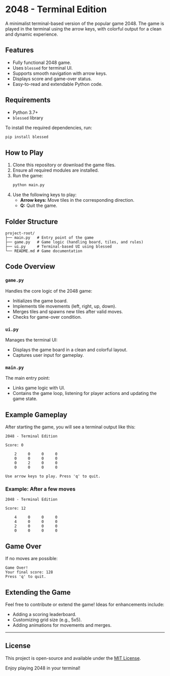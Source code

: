 # 2048 - Terminal Edition

A minimalist terminal-based version of the popular game 2048. The game is played in the terminal using the arrow keys, with colorful output for a clean and dynamic experience.

## Features
- Fully functional 2048 game.
- Uses `blessed` for terminal UI.
- Supports smooth navigation with arrow keys.
- Displays score and game-over status.
- Easy-to-read and extendable Python code.

## Requirements
- Python 3.7+
- `blessed` library

To install the required dependencies, run:
```bash
pip install blessed
```

## How to Play
1. Clone this repository or download the game files.
2. Ensure all required modules are installed.
3. Run the game:
   ```bash
   python main.py
   ```
4. Use the following keys to play:
   - **Arrow keys:** Move tiles in the corresponding direction.
   - **Q:** Quit the game.

## Folder Structure
```
project-root/
├── main.py   # Entry point of the game
├── game.py   # Game logic (handling board, tiles, and rules)
├── ui.py     # Terminal-based UI using blessed
└── README.md # Game documentation
```

## Code Overview

### `game.py`
Handles the core logic of the 2048 game:
- Initializes the game board.
- Implements tile movements (left, right, up, down).
- Merges tiles and spawns new tiles after valid moves.
- Checks for game-over condition.

### `ui.py`
Manages the terminal UI:
- Displays the game board in a clean and colorful layout.
- Captures user input for gameplay.

### `main.py`
The main entry point:
- Links game logic with UI.
- Contains the game loop, listening for player actions and updating the game state.

## Example Gameplay
After starting the game, you will see a terminal output like this:

```
2048 - Terminal Edition

Score: 0

    2     0     0     0
    0     0     0     0
    0     2     0     0
    0     0     0     0

Use arrow keys to play. Press 'q' to quit.
```

### Example: After a few moves
```
2048 - Terminal Edition

Score: 12

    4     0     0     0
    4     0     0     0
    2     0     0     0
    0     0     0     0
```

## Game Over
If no moves are possible:
```
Game Over!
Your final score: 128
Press 'q' to quit.
```

## Extending the Game
Feel free to contribute or extend the game! Ideas for enhancements include:
- Adding a scoring leaderboard.
- Customizing grid size (e.g., 5x5).
- Adding animations for movements and merges.

---

## License
This project is open-source and available under the [MIT License](LICENSE).

Enjoy playing 2048 in your terminal!
